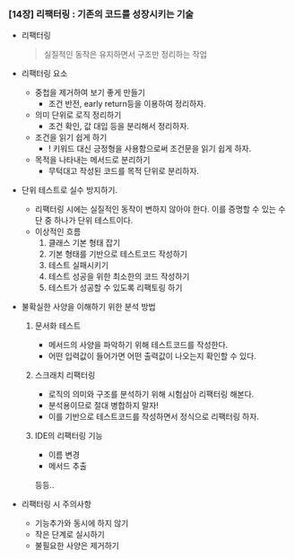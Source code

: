 ### [14장] 리팩터링 : 기존의 코드를 성장시키는 기술

- 리팩터링

  > 실질적인 동작은 유지하면서 구조만 정리하는 작업


- 리팩터링 요소
    - 중첩을 제거하여 보기 좋게 만들기
        - 조건 반전, early return등을 이용하여 정리하자.
    - 의미 단위로 로직 정리하기
        - 조건 확인, 값 대입 등을 분리해서 정리하자.
    - 조건을 읽기 쉽게 하기
        - ! 키워드 대신 긍정형을 사용함으로써 조건문을 읽기 쉽게 하자.
    - 목적을 나타내는 메서드로 분리하기
        - 무턱대고 작성된 코드를 목적 단위로 분리하자.


- 단위 테스트로 실수 방지하기.
    - 리팩터링 시에는 실질적인 동작이 변하지 않아야 한다. 이를 증명할 수 있는 수단 중 하나가 단위 테스트이다.
    - 이상적인 흐름
        1. 클래스 기본 형태 잡기
        2. 기본 형태를 기반으로 테스트코드 작성하기
        3. 테스트 실패시키기
        4. 테스트 성공을 위한 최소한의 코드 작성하기
        5. 테스트가 성공할 수 있도록 리팩토링 하기


- 불확실한 사양을 이해하기 위한 분석 방법
    1. 문서화 테스트
        - 메서드의 사양을 파악하기 위해 테스트코드를 작성한다.
        - 어떤 입력값이 들어가면 어떤 출력값이 나오는지 확인할 수 있다.
    2. 스크래치 리팩터링
        - 로직의 의미와 구조를 분석하기 위해 시험삼아 리팩터링 해본다.
        - 분석용이므로 절대 병합하지 말자!
        - 이를 기반으로 테스트코드를 작성하면서 정식으로 리팩터링 하자.
    3. IDE의 리팩터링 기능
        - 이름 변경
        - 메서드 추출

       등등..


- 리팩터링 시 주의사항
    - 기능추가와 동시에 하지 않기
    - 작은 단계로 실시하기
    - 불필요한 사양은 제거하기
